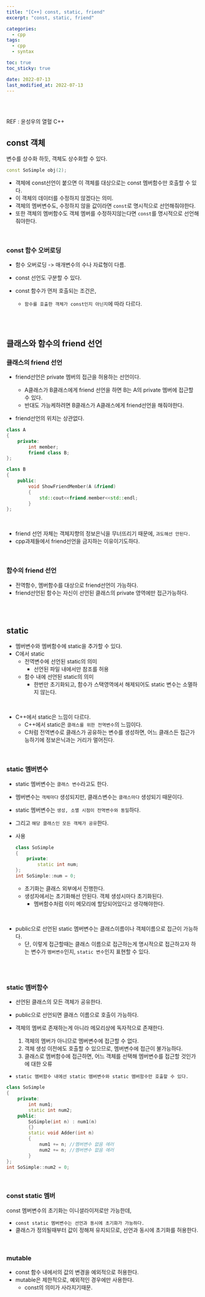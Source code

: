 ```yaml
---
title: "[C++] const, static, friend"
excerpt: "const, static, friend"

categories:
  - cpp
tags:
  - cpp
  - syntax

toc: true
toc_sticky: true

date: 2022-07-13
last_modified_at: 2022-07-13
---
```


<br>
<br>

REF : 윤성우의 열혈 C++

## const 객체

변수를 상수화 하듯, 객체도 상수화할 수 있다.  

```cpp
const SoSimple obj(2);
```

- 객체에 const선언이 붙으면 이 객체를 대상으로는 const 멤버함수만 호출할 수 있다. 
- 이 객체의 데이터를 수정하지 않겠다는 의미.
- 객체의 멤버변수도, 수정하지 않을 값이라면 `const`로 명시적으로 선언해줘야한다.
- 또한 객체의 멤버함수도 객체 멤버를 수정하지않는다면 `const`를 명시적으로 선언해줘야한다.

<br>

### const 함수 오버로딩

- 함수 오버로딩 -> 매개변수의 수나 자료형이 다름.
- const 선언도 구분할 수 있다.

- const 함수가 먼저 호출되는 조건은, 
	- `함수를 호출한 객체가 const인지 아닌지`에 따라 다르다.

<br>
<br>

## 클래스와 함수의 friend 선언

### 클래스의 friend 선언

- friend선언은 private 멤버의 접근을 허용하는 선언이다.
	- A클래스가 B클래스에게 friend 선언을 하면 B는 A의 private 멤버에 접근할 수 있다.
	- 반대도 가능케하려면 B클래스가 A클래스에게 friend선언을 해줘야한다.

- friend선언의 위치는 상관없다.

```cpp
class A
{
	private:
		int member;
		friend class B;
};

class B
{
	public:
		void ShowFriendMember(A &friend)
		{
			std::cout<<friend.member<<std::endl;
		}
};
```

<br>

- friend 선언 자체는 객체지향의 정보은닉을 무너뜨리기 때문에, `과도해선 안된다.`  
- cpp과제들에서 friend선언을 금지하는 이유이기도하다.


<br>

### 함수의 friend 선언

- 전역함수, 멤버함수를 대상으로 friend선언이 가능하다.  
- friend선언된 함수는 자신이 선언된 클래스의 private 영역에만 접근가능하다.

<br>
<br>

## static

- 멤버변수와 멤버함수에 static을 추가할 수 있다.  
- C에서 static
	- 전역변수에 선언된 static의 의미
		- 선언된 파일 내에서만 참조를 허용
	- 함수 내에 선언된 static의 의미
		- 한번만 초기화되고, 함수가 스택영역에서 해제되어도 static 변수는 소멸하지 않는다.

<br>

- C++에서 static은 느낌이 다르다.
	- C++에서 static은 `클래스를 위한 전역변수`의 느낌이다.
	- C처럼 전역변수로 클래스가 공유하는 변수를 생성하면, 어느 클래스든 접근가능하기에 정보은닉과는 거리가 멀어진다.

<br>

### static 멤버변수

- static 멤버변수는 `클래스 변수`라고도 한다.
- 멤버변수는 `객체마다` 생성되지만, 클래스변수는 `클래스마다` 생성되기 때문이다.
- static 멤버변수는 `생성, 소멸 시점이 전역변수와 동일`하다.
- 그리고 `해당 클래스인 모든 객체가 공유`한다.

- 사용
	```cpp
	class SoSimple
	{
		private:
			static int num;
	};
	int SoSimple::num = 0;
	```

	- 초기화는 클래스 외부에서 진행한다.
	- 생성자에서는 초기화해선 안된다. 객체 생성시마다 초기화된다.
		- 멤버함수처럼 이미 메모리에 할당되어있다고 생각해야한다.

<br>

- public으로 선언된 static 멤버변수는 클래스이름이나 객체이름으로 접근이 가능하다.
	- 단, 이렇게 접근할때는 클래스 이름으로 접근하는게 명시적으로 접근하고자 하는 변수가 `멤버변수`인지, `static 변수`인지 표현할 수 있다.

<br><br>

### static 멤버함수

- 선언된 클래스의 모든 객체가 공유한다.
- public으로 선언되면 클래스 이름으로 호출이 가능하다.
- 객체의 멤버로 존재하는게 아니라 메모리상에 독자적으로 존재한다.
	1. 객체의 멤버가 아니므로 멤버변수에 접근할 수 없다.
	2. 객체 생성 이전에도 호출할 수 있으므로, 멤버변수에 접근이 불가능하다.
	3. 클래스로 멤버함수에 접근하면, 어느 객체를 선택해 멤버변수를 접근할 것인가에 대한 오류

- `static 멤버함수 내에선 static 멤버변수와 static 멤버함수만 호출할 수 있다.`

```cpp
class SoSimple
{
	private:
		int num1;
		static int num2;
	public:
		SoSimple(int n) : num1(n)
		{}
		static void Adder(int n)
		{
			num1 += n; //멤버변수 없음 에러
			num2 += n; //멤버변수 없음 에러
		}
};
int SoSimple::num2 = 0;
```

<br>

### const static 멤버

const 멤버변수의 초기화는 이니셜라이저로만 가능한데,  
- `const static 멤버변수는 선언과 동시에 초기화가 가능하다.`
- 클래스가 정의될때부터 값이 정해져 유지되므로, 선언과 동시에 초기화를 허용한다.

<br>

### mutable

- const 함수 내에서의 값의 변경을 예외적으로 허용한다.
- mutable은 제한적으로, 예외적인 경우에만 사용한다.
	- const의 의미가 사라지기때문.

<br>
